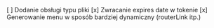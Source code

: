 [ ] Dodanie obsługi typu pliki
[x] Zwracanie expires date w tokenie
[x] Generowanie menu w sposób bardziej dynamiczny (routerLink itp.)
